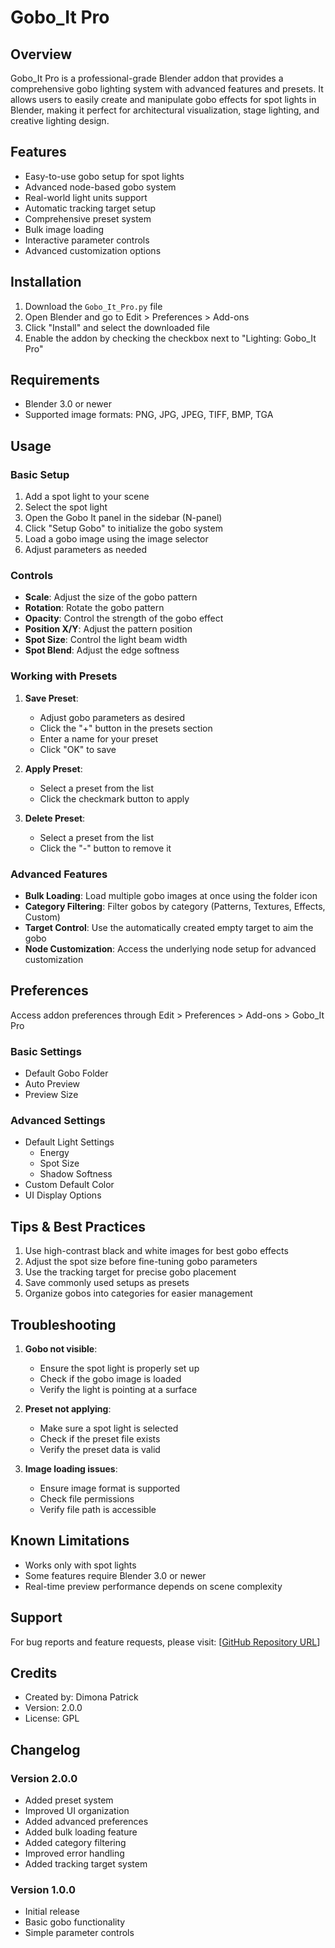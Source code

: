 # Gobo_It Pro

## Overview
Gobo_It Pro is a professional-grade Blender addon that provides a comprehensive gobo lighting system with advanced features and presets. It allows users to easily create and manipulate gobo effects for spot lights in Blender, making it perfect for architectural visualization, stage lighting, and creative lighting design.

## Features
- Easy-to-use gobo setup for spot lights
- Advanced node-based gobo system
- Real-world light units support
- Automatic tracking target setup
- Comprehensive preset system
- Bulk image loading
- Interactive parameter controls
- Advanced customization options

## Installation
1. Download the `Gobo_It_Pro.py` file
2. Open Blender and go to Edit > Preferences > Add-ons
3. Click "Install" and select the downloaded file
4. Enable the addon by checking the checkbox next to "Lighting: Gobo_It Pro"

## Requirements
- Blender 3.0 or newer
- Supported image formats: PNG, JPG, JPEG, TIFF, BMP, TGA

## Usage

### Basic Setup
1. Add a spot light to your scene
2. Select the spot light
3. Open the Gobo It panel in the sidebar (N-panel)
4. Click "Setup Gobo" to initialize the gobo system
5. Load a gobo image using the image selector
6. Adjust parameters as needed

### Controls
- **Scale**: Adjust the size of the gobo pattern
- **Rotation**: Rotate the gobo pattern
- **Opacity**: Control the strength of the gobo effect
- **Position X/Y**: Adjust the pattern position
- **Spot Size**: Control the light beam width
- **Spot Blend**: Adjust the edge softness

### Working with Presets
1. **Save Preset**:
   - Adjust gobo parameters as desired
   - Click the "+" button in the presets section
   - Enter a name for your preset
   - Click "OK" to save

2. **Apply Preset**:
   - Select a preset from the list
   - Click the checkmark button to apply

3. **Delete Preset**:
   - Select a preset from the list
   - Click the "-" button to remove it

### Advanced Features
- **Bulk Loading**: Load multiple gobo images at once using the folder icon
- **Category Filtering**: Filter gobos by category (Patterns, Textures, Effects, Custom)
- **Target Control**: Use the automatically created empty target to aim the gobo
- **Node Customization**: Access the underlying node setup for advanced customization

## Preferences
Access addon preferences through Edit > Preferences > Add-ons > Gobo_It Pro

### Basic Settings
- Default Gobo Folder
- Auto Preview
- Preview Size

### Advanced Settings
- Default Light Settings
  - Energy
  - Spot Size
  - Shadow Softness
- Custom Default Color
- UI Display Options

## Tips & Best Practices
1. Use high-contrast black and white images for best gobo effects
2. Adjust the spot size before fine-tuning gobo parameters
3. Use the tracking target for precise gobo placement
4. Save commonly used setups as presets
5. Organize gobos into categories for easier management

## Troubleshooting
1. **Gobo not visible**:
   - Ensure the spot light is properly set up
   - Check if the gobo image is loaded
   - Verify the light is pointing at a surface

2. **Preset not applying**:
   - Make sure a spot light is selected
   - Check if the preset file exists
   - Verify the preset data is valid

3. **Image loading issues**:
   - Ensure image format is supported
   - Check file permissions
   - Verify file path is accessible

## Known Limitations
- Works only with spot lights
- Some features require Blender 3.0 or newer
- Real-time preview performance depends on scene complexity

## Support
For bug reports and feature requests, please visit:
[[GitHub Repository URL](https://github.com/Dream-Pixels-Forge/Gobo-It-Pro)]

## Credits
- Created by: Dimona Patrick
- Version: 2.0.0
- License: GPL

## Changelog
### Version 2.0.0
- Added preset system
- Improved UI organization
- Added advanced preferences
- Added bulk loading feature
- Added category filtering
- Improved error handling
- Added tracking target system

### Version 1.0.0
- Initial release
- Basic gobo functionality
- Simple parameter controls
